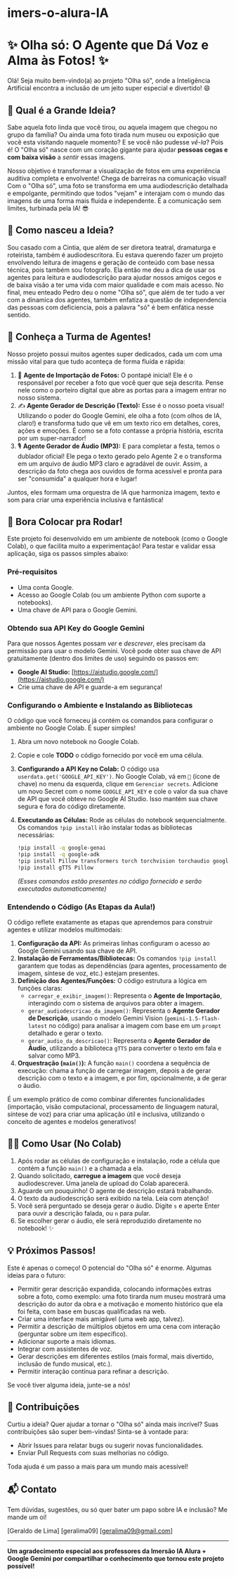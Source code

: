 # imers-o-alura-IA
# ✨ Olha só: O Agente que Dá Voz e Alma às Fotos! ✨

Olá! Seja muito bem-vindo(a) ao projeto "Olha só", onde a Inteligência Artificial encontra a inclusão de um jeito super especial e divertido! 😄

## 🤩 Qual é a Grande Ideia?

Sabe aquela foto linda que você tirou, ou aquela imagem que chegou no grupo da família? Ou ainda uma foto tirada num museu ou exposição que você esta visitando naquele momento? E se você não pudesse *vê-la*? Pois é! O "Olha só" nasce com um coração gigante para ajudar **pessoas cegas e com baixa visão** a *sentir* essas imagens.

Nosso objetivo é transformar a visualização de fotos em uma experiência auditiva completa e envolvente! Chega de barreiras na comunicação visual! Com o "Olha só", uma foto se transforma em uma audiodescrição detalhada e empolgante, permitindo que todos "vejam" e interajam com o mundo das imagens de uma forma mais fluida e independente. É a comunicação sem limites, turbinada pela IA! 😎

## 🤩 Como nasceu a Ideia?

Sou casado com a Cintia, que além de ser diretora teatral, dramaturga e roteirista, também é audiodescritora. Eu estava querendo fazer um projeto envolvendo leitura de imagens e geração de conteúdo com base nessa técnica, pois também sou fotografo. Ela então me deu a dica de usar os agentes para leitura e audiodescrição para ajudar nossos amigos cegos e de baixa visão a ter uma vida com maior qualidade e com mais acesso. No final, meu enteado Pedro deu o  nome "Olha só", que além de ter tudo a ver com a dinamica dos agentes, também enfatiza a questão de independencia das pessoas com deficiencia, pois a palavra "só" é bem enfática nesse sentido.

## 🤖 Conheça a Turma de Agentes!

Nosso projeto possui muitos agentes super dedicados, cada um com uma missão vital para que tudo aconteça de forma fluída e rápida:

1.  📸 **Agente de Importação de Fotos:** O pontapé inicial! Ele é o responsável por receber a foto que você quer que seja descrita. Pense nele como o porteiro digital que abre as portas para a imagem entrar no nosso sistema.
2.  ✍️ **Agente Gerador de Descrição (Texto):** Esse é o nosso poeta visual! Utilizando o poder do Google Gemini, ele olha a foto (com olhos de IA, claro!) e transforma tudo que vê em um texto rico em detalhes, cores, ações e emoções. É como se a foto contasse a própria história, escrita por um super-narrador!
3.  🎙️ **Agente Gerador de Áudio (MP3):** E para completar a festa, temos o dublador oficial! Ele pega o texto gerado pelo Agente 2 e o transforma em um arquivo de áudio MP3 claro e agradável de ouvir. Assim, a descrição da foto chega aos ouvidos de forma acessível e pronta para ser "consumida" a qualquer hora e lugar!

Juntos, eles formam uma orquestra de IA que harmoniza imagem, texto e som para criar uma experiência inclusiva e fantástica!

## 🚀 Bora Colocar pra Rodar!

Este projeto foi desenvolvido em um ambiente de notebook (como o Google Colab), o que facilita muito a experimentação! Para testar e validar essa aplicação, siga os passos simples abaixo:

### Pré-requisitos

* Uma conta Google.
* Acesso ao Google Colab (ou um ambiente Python com suporte a notebooks).
* Uma chave de API para o Google Gemini.

### Obtendo sua API Key do Google Gemini

Para que nossos Agentes possam *ver* e *descrever*, eles precisam da permissão para usar o modelo Gemini. Você pode obter sua chave de API gratuitamente (dentro dos limites de uso) seguindo os passos em:

* **Google AI Studio:** [https://aistudio.google.com/](https://aistudio.google.com/)
* Crie uma chave de API e guarde-a em segurança!

### Configurando o Ambiente e Instalando as Bibliotecas

O código que você forneceu já contém os comandos para configurar o ambiente no Google Colab. É super simples!

1.  Abra um novo notebook no Google Colab.
2.  Copie e cole **TODO** o código fornecido por você em uma célula.
3.  **Configurando a API Key no Colab:** O código usa `userdata.get('GOOGLE_API_KEY')`. No Google Colab, vá em `🔑` (ícone de chave) no menu da esquerda, clique em `Gerenciar secrets`. Adicione um novo Secret com o nome `GOOGLE_API_KEY` e cole o valor da sua chave de API que você obteve no Google AI Studio. Isso mantém sua chave segura e fora do código diretamente.
4.  **Executando as Células:** Rode as células do notebook sequencialmente. Os comandos `!pip install` irão instalar todas as bibliotecas necessárias:

    ```bash
    !pip install -q google-genai
    !pip install -q google-adk
    !pip install Pillow transformers torch torchvision torchaudio google-cloud-aiplatform google-generativeai
    !pip install gTTS Pillow
    ```
    *(Esses comandos estão presentes no código fornecido e serão executados automaticamente)*

### Entendendo o Código (As Etapas da Aula!)

O código reflete exatamente as etapas que aprendemos para construir agentes e utilizar modelos multimodais:

1.  **Configuração da API:** As primeiras linhas configuram o acesso ao Google Gemini usando sua chave de API.
2.  **Instalação de Ferramentas/Bibliotecas:** Os comandos `!pip install` garantem que todas as dependências (para agentes, processamento de imagem, síntese de voz, etc.) estejam presentes.
3.  **Definição dos Agentes/Funções:** O código estrutura a lógica em funções claras:
    * `carregar_e_exibir_imagem()`: Representa o **Agente de Importação**, interagindo com o sistema de arquivos para obter a imagem.
    * `gerar_audiodescricao_da_imagem()`: Representa o **Agente Gerador de Descrição**, usando o modelo Gemini Vision (`gemini-1.5-flash-latest` no código) para analisar a imagem com base em um `prompt` detalhado e gerar o texto.
    * `gerar_audio_da_descricao()`: Representa o **Agente Gerador de Áudio**, utilizando a biblioteca `gTTS` para converter o texto em fala e salvar como MP3.
4.  **Orquestração (`main()`):** A função `main()` coordena a sequência de execução: chama a função de carregar imagem, depois a de gerar descrição com o texto e a imagem, e por fim, opcionalmente, a de gerar o áudio.

É um exemplo prático de como combinar diferentes funcionalidades (importação, visão computacional, processamento de linguagem natural, síntese de voz) para criar uma aplicação útil e inclusiva, utilizando o conceito de agentes e modelos generativos!

## 🏃‍♀️ Como Usar (No Colab)

1.  Após rodar as células de configuração e instalação, rode a célula que contém a função `main()` e a chamada a ela.
2.  Quando solicitado, **carregue a imagem** que você deseja audiodescrever. Uma janela de upload do Colab aparecerá.
3.  Aguarde um pouquinho! O agente de descrição estará trabalhando.
4.  O texto da audiodescrição será exibido na tela. Leia com atenção!
5.  Você será perguntado se deseja gerar o áudio. Digite `s` e aperte Enter para ouvir a descrição falada, ou `n` para pular.
6.  Se escolher gerar o áudio, ele será reproduzido diretamente no notebook! ✨

## 💡 Próximos Passos!

Este é apenas o começo! O potencial do "Olha só" é enorme. Algumas ideias para o futuro:

* Permitir gerar descrição expandida, colocando informações extras sobre a foto, como exemplo: uma foto tirarda num museu mostrará uma descrição do autor da obra e a motivação e momento histórico que ela foi feita, com base em buscas qualificadas na web.
* Criar uma interface mais amigável (uma web app, talvez).
* Permitir a descrição de múltiplos objetos em uma cena com interação (perguntar sobre um item específico).
* Adicionar suporte a mais idiomas.
* Integrar com assistentes de voz.
* Gerar descrições em diferentes estilos (mais formal, mais divertido, inclusão de fundo musical, etc.).
* Permitir interação contínua para refinar a descrição.


Se você tiver alguma ideia, junte-se a nós!

## 👋 Contribuições

Curtiu a ideia? Quer ajudar a tornar o "Olha só" ainda mais incrível? Suas contribuições são super bem-vindas! Sinta-se à vontade para:

* Abrir Issues para relatar bugs ou sugerir novas funcionalidades.
* Enviar Pull Requests com suas melhorias no código.

Toda ajuda é um passo a mais para um mundo mais acessível!


## 📬 Contato

Tem dúvidas, sugestões, ou só quer bater um papo sobre IA e inclusão? Me mande um oi!

[Geraldo de Lima]
[geralima09]
[geralima09@gmail.com]

---

**Um agradecimento especial aos professores da Imersão IA Alura + Google Gemini por compartilhar o conhecimento que tornou este projeto possível!**

